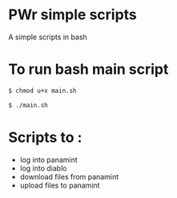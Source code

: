 # PWr simple scripts
A simple scripts in bash

# To run bash main script
```sh
$ chmod u+x main.sh
```
```sh
$ ./main.sh
```
# Scripts to :
- log into panamint 
- log into diablo 
- download files from panamint 
- upload files to panamint
